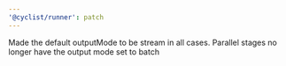 ```yaml
---
'@cyclist/runner': patch
---
```


Made the default outputMode to be stream in all cases. Parallel stages no longer have the output mode set to batch
